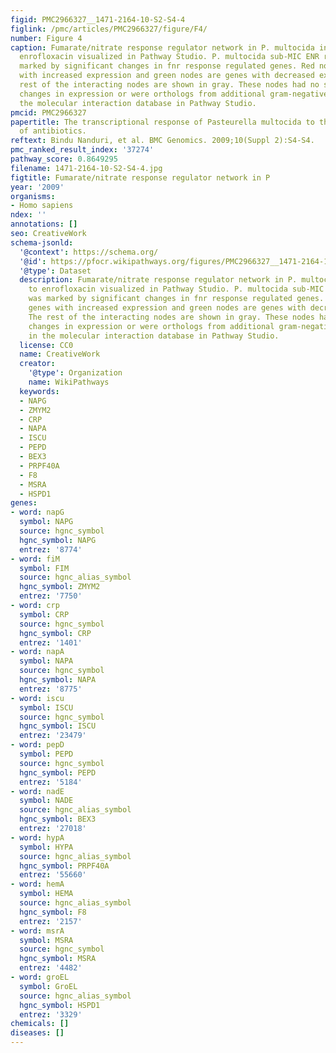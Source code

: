 ```yaml
---
figid: PMC2966327__1471-2164-10-S2-S4-4
figlink: /pmc/articles/PMC2966327/figure/F4/
number: Figure 4
caption: Fumarate/nitrate response regulator network in P. multocida in response to
  enrofloxacin visualized in Pathway Studio. P. multocida sub-MIC ENR response was
  marked by significant changes in fnr response regulated genes. Red nodes are genes
  with increased expression and green nodes are genes with decreased expression. The
  rest of the interacting nodes are shown in gray. These nodes had no significant
  changes in expression or were orthologs from additional gram-negative species in
  the molecular interaction database in Pathway Studio.
pmcid: PMC2966327
papertitle: The transcriptional response of Pasteurella multocida to three classes
  of antibiotics.
reftext: Bindu Nanduri, et al. BMC Genomics. 2009;10(Suppl 2):S4-S4.
pmc_ranked_result_index: '37274'
pathway_score: 0.8649295
filename: 1471-2164-10-S2-S4-4.jpg
figtitle: Fumarate/nitrate response regulator network in P
year: '2009'
organisms:
- Homo sapiens
ndex: ''
annotations: []
seo: CreativeWork
schema-jsonld:
  '@context': https://schema.org/
  '@id': https://pfocr.wikipathways.org/figures/PMC2966327__1471-2164-10-S2-S4-4.html
  '@type': Dataset
  description: Fumarate/nitrate response regulator network in P. multocida in response
    to enrofloxacin visualized in Pathway Studio. P. multocida sub-MIC ENR response
    was marked by significant changes in fnr response regulated genes. Red nodes are
    genes with increased expression and green nodes are genes with decreased expression.
    The rest of the interacting nodes are shown in gray. These nodes had no significant
    changes in expression or were orthologs from additional gram-negative species
    in the molecular interaction database in Pathway Studio.
  license: CC0
  name: CreativeWork
  creator:
    '@type': Organization
    name: WikiPathways
  keywords:
  - NAPG
  - ZMYM2
  - CRP
  - NAPA
  - ISCU
  - PEPD
  - BEX3
  - PRPF40A
  - F8
  - MSRA
  - HSPD1
genes:
- word: napG
  symbol: NAPG
  source: hgnc_symbol
  hgnc_symbol: NAPG
  entrez: '8774'
- word: fiM
  symbol: FIM
  source: hgnc_alias_symbol
  hgnc_symbol: ZMYM2
  entrez: '7750'
- word: crp
  symbol: CRP
  source: hgnc_symbol
  hgnc_symbol: CRP
  entrez: '1401'
- word: napA
  symbol: NAPA
  source: hgnc_symbol
  hgnc_symbol: NAPA
  entrez: '8775'
- word: iscu
  symbol: ISCU
  source: hgnc_symbol
  hgnc_symbol: ISCU
  entrez: '23479'
- word: pepD
  symbol: PEPD
  source: hgnc_symbol
  hgnc_symbol: PEPD
  entrez: '5184'
- word: nadE
  symbol: NADE
  source: hgnc_alias_symbol
  hgnc_symbol: BEX3
  entrez: '27018'
- word: hypA
  symbol: HYPA
  source: hgnc_alias_symbol
  hgnc_symbol: PRPF40A
  entrez: '55660'
- word: hemA
  symbol: HEMA
  source: hgnc_alias_symbol
  hgnc_symbol: F8
  entrez: '2157'
- word: msrA
  symbol: MSRA
  source: hgnc_symbol
  hgnc_symbol: MSRA
  entrez: '4482'
- word: groEL
  symbol: GroEL
  source: hgnc_alias_symbol
  hgnc_symbol: HSPD1
  entrez: '3329'
chemicals: []
diseases: []
---
```

